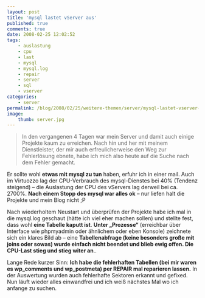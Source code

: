 ```yaml
---
layout: post
title: 'mysql lastet vServer aus'
published: true
comments: true
date: 2008-02-25 12:02:52
tags:
    - auslastung
    - cpu
    - last
    - mysql
    - mysql.log
    - repair
    - server
    - sql
    - vserver
categories:
    - server
permalink: /blog/2008/02/25/weitere-themen/server/mysql-lastet-vserver-aus
image:
    thumb: server.jpg
---
```

> In den vergangenen 4 Tagen war mein Server und damit auch einige Projekte kaum zu erreichen. Nach hin und her mit meinem Dienstleister, der mir auch erfreulicherweise den Weg zur Fehlerlösung ebnete, habe ich mich also heute auf die Suche nach dem Fehler gemacht.



Er sollte wohl **etwas mit mysql zu tun** haben, erfuhr ich in einer mail. Auch im Virtuozzo lag der CPU-Verbrauch des mysql-Dienstes bei 40% (Tendenz steigend) &#8211; die Auslastung der CPU des vServers lag derweil bei ca. 2700%. **Nach einem Stopp des mysql war alles ok** &#8211; nur liefen halt die Projekte und mein Blog nicht ;P

Nach wiederholtem Neustart und überprüfen der Projekte habe ich mal in die mysql.log geschaut (hätte ich viel eher machen sollen) und stellte fest, dass wohl **eine Tabelle kaputt ist**. **Unter &#8222;Prozesse&#8220;** (erreichbar über Interface wie phpmyadmin oder ähnlichem oder eben Konsole) zeichnete sich ein klares Bild ab &#8211; eine **Tabellenabfrage (keine besonders große mit joins oder sowas) wurde einfach nicht beendet und blieb ewig offen. Die CPU-Last stieg und stieg witer an**..

Lange Rede kurzer Sinn: **Ich habe die fehlerhaften Tabellen (bei mir waren es wp\_comments und wp\_postmeta) per REPAIR mal reparieren lassen.** In der Auswertung wurden auch fehlerhafte Sektoren erkannt und gefixed. Nun läuft wieder alles einwandfrei und ich weiß nächstes Mal wo ich anfange zu suchen.